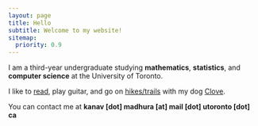```yaml
---
layout: page
title: Hello
subtitle: Welcome to my website!
sitemap:
  priority: 0.9
---
```


<!-- <img src="{{ '/assets/img/pudhina.jpg' | prepend: site.baseurl }}" id="about-img"> -->

<div id="describe-text">
	<p>I am a third-year undergraduate studying <strong>mathematics</strong>, <strong>statistics</strong>, and <strong>computer science</strong> at the University of Toronto.</p>
	<p> I like to <a href="https://github.com/KanavMadhura/reading-list">read</a>, play guitar, and go on <a href="https://www.alltrails.com/members/kanav-madhura/completed?b_tl_lat=45.454090113883865&b_tl_lng=-82.23295089829058&b_br_lat=43.418334557968194&b_br_lng=-77.84072470835848">hikes/trails</a> with my dog <a href="/assets/img/clove.JPG">Clove</a>. </p>
	<p> You can contact me at <strong>kanav [dot] madhura [at] mail [dot] utoronto [dot] ca</strong> </p>
</div>

<!-- ### What I'm Doing Right Now:  

- MAT337: Real Analysis
- MAT401: Rings, Fields, Galois Theory
- STA347: Probability
- STA414: Statistical/Machine Learning II --!>
